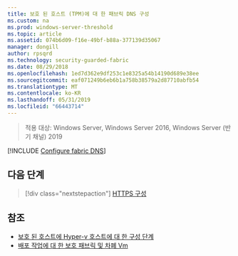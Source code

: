 ```yaml
---
title: 보호 된 호스트 (TPM)에 대 한 패브릭 DNS 구성
ms.custom: na
ms.prod: windows-server-threshold
ms.topic: article
ms.assetid: 074b6d09-f16e-49bf-b88a-377139d35067
manager: dongill
author: rpsqrd
ms.technology: security-guarded-fabric
ms.date: 08/29/2018
ms.openlocfilehash: 1ed7d362e9df253c1e8325a54b14190d689e38ee
ms.sourcegitcommit: eaf071249b6eb6b1a758b38579a2d87710abfb54
ms.translationtype: MT
ms.contentlocale: ko-KR
ms.lasthandoff: 05/31/2019
ms.locfileid: "66443714"
---
```

>적용 대상: Windows Server, Windows Server 2016, Windows Server (반기 채널) 2019

[!INCLUDE [Configure fabric DNS](../../../includes/guarded-fabric-configure-fabric-dns.md)] 

## <a name="next-step"></a>다음 단계

> [!div class="nextstepaction"]
> [HTTPS 구성](guarded-fabric-configure-hgs-https.md)

## <a name="see-also"></a>참조

- [보호 된 호스트에 Hyper-v 호스트에 대 한 구성 단계](guarded-fabric-configure-hgs-with-authorized-hyper-v-hosts.md)
- [배포 작업에 대 한 보호 패브릭 및 차폐 Vm](guarded-fabric-deploying-hgs-overview.md#deployment-tasks-for-guarded-fabrics-and-shielded-vms)
